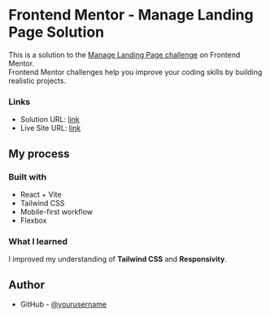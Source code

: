 # Frontend Mentor - Manage Landing Page Solution

This is a solution to the [Manage Landing Page challenge](https://www.frontendmentor.io/challenges/manage-landing-page-SLXqC6P5) on Frontend Mentor.  
Frontend Mentor challenges help you improve your coding skills by building realistic projects.



### Links

- Solution URL: [link](https://github.com/youssi12/Manage_Landing_Page)
- Live Site URL: [link](https://youssi12.github.io/Manage_Landing_Page/)

## My process

### Built with
- React + Vite
- Tailwind CSS
- Mobile-first workflow
- Flexbox  

### What I learned
I improved my understanding of **Tailwind CSS** and **Responsivity**.

## Author
 
- GitHub - [@yourusername](https://github.com/youssi12)

